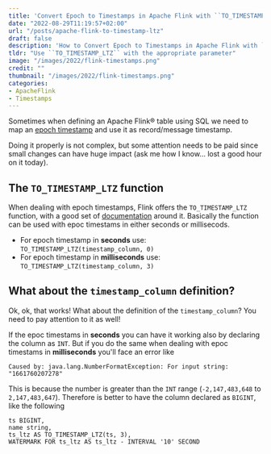 ```yaml
---
title: 'Convert Epoch to Timestamps in Apache Flink with ``TO_TIMESTAMP_LTZ``'
date: "2022-08-29T11:19:57+02:00"
url: "/posts/apache-flink-to-timestamp-ltz"
draft: false
description: 'How to Convert Epoch to Timestamps in Apache Flink with ``TO_TIMESTAMP_LTZ``'
tldr: "Use ``TO_TIMESTAMP_LTZ`` with the appropriate parameter"
image: "/images/2022/flink-timestamps.png"
credit: ""
thumbnail: "/images/2022/flink-timestamps.png"
categories:
- ApacheFlink
- Timestamps
---
```



Sometimes when defining an Apache Flink® table using SQL we need to map an [epoch timestamp](https://en.wikipedia.org/wiki/Unix_time) and use it as record/message timestamp. 

<!--more-->

Doing it properly is not complex, but some attention needs to be paid since small changes can have huge impact (ask me how I know... lost a good hour on it today).

## The ``TO_TIMESTAMP_LTZ`` function

When dealing with epoch timestamps, Flink offers the ``TO_TIMESTAMP_LTZ`` function, with a good set of [documentation](https://nightlies.apache.org/flink/flink-docs-master/docs/dev/table/timezone/) around it. Basically the function can be used with epoc timestams in either seconds or millisecods.

* For epoch timestamp in **seconds** use: ``TO_TIMESTAMP_LTZ(timestamp_column, 0)``
* For epoch timestamp in **milliseconds** use: ``TO_TIMESTAMP_LTZ(timestamp_column, 3)``

## What about the ``timestamp_column`` definition?

Ok, ok, that works! What about the definition of the ``timestamp_column``? You need to pay attention to it as well!

If the epoc timestams in **seconds** you can have it working also by declaring the column as `INT`.
But if you do the same when dealing with epoc timestams in **milliseconds** you'll face an error like 

```
Caused by: java.lang.NumberFormatException: For input string: "1661760207278"
```

This is because the number is greater than the `INT` range (`-2,147,483,648` to `2,147,483,647`). Therefore is better to have the column declared as `BIGINT`, like the following 

```
ts BIGINT,
name string,
ts_ltz AS TO_TIMESTAMP_LTZ(ts, 3),
WATERMARK FOR ts_ltz AS ts_ltz - INTERVAL '10' SECOND
```



